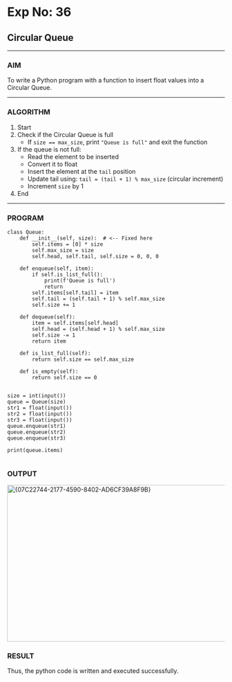 # Exp No: 36  
## Circular Queue 
---

### AIM  
To write a Python program with a function to insert float values into a Circular Queue.

---

### ALGORITHM

1. Start  
2. Check if the Circular Queue is full  
   - If `size == max_size`, print `"Queue is full"` and exit the function  
3. If the queue is not full:  
   - Read the element to be inserted  
   - Convert it to float  
   - Insert the element at the `tail` position  
   - Update tail using: `tail = (tail + 1) % max_size` (circular increment)  
   - Increment `size` by 1  
4. End

---

### PROGRAM

```
class Queue:
    def __init__(self, size):  # <-- Fixed here
        self.items = [0] * size
        self.max_size = size
        self.head, self.tail, self.size = 0, 0, 0

    def enqueue(self, item):
        if self.is_list_full():
            print(f'Queue is full')
            return
        self.items[self.tail] = item
        self.tail = (self.tail + 1) % self.max_size
        self.size += 1

    def dequeue(self):
        item = self.items[self.head]
        self.head = (self.head + 1) % self.max_size
        self.size -= 1
        return item

    def is_list_full(self):
        return self.size == self.max_size

    def is_empty(self):
        return self.size == 0


size = int(input())
queue = Queue(size)
str1 = float(input())
str2 = float(input())
str3 = float(input())
queue.enqueue(str1)
queue.enqueue(str2)
queue.enqueue(str3)

print(queue.items)


```

### OUTPUT
<img width="804" height="362" alt="{07C22744-2177-4590-8402-AD6CF39A8F9B}" src="https://github.com/user-attachments/assets/166d8807-171c-4e25-88e5-1525154d98d9" />


### RESULT
Thus, the python code is written and executed successfully.
